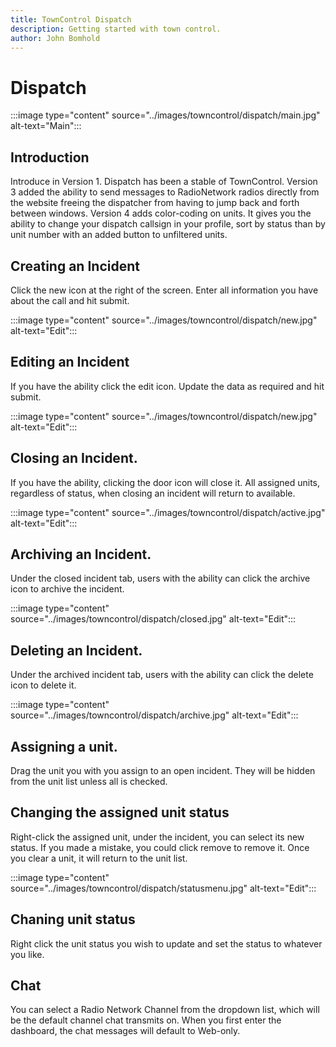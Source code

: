 ```yaml
---
title: TownControl Dispatch
description: Getting started with town control.
author: John Bomhold
---
```

# Dispatch

:::image type="content" source="../images/towncontrol/dispatch/main.jpg" alt-text="Main":::

## Introduction 
Introduce in Version 1. Dispatch has been a stable of TownControl. Version 3 added the ability to send messages to RadioNetwork radios directly from the website freeing the dispatcher from having to jump back and forth between windows. Version 4 adds color-coding on units. It gives you the ability to change your dispatch callsign in your profile, sort by status than by unit number with an added button to unfiltered units.

## Creating an Incident
Click the new icon at the right of the screen. Enter all information you have about the call and hit submit.

:::image type="content" source="../images/towncontrol/dispatch/new.jpg" alt-text="Edit":::

## Editing an Incident
If you have the ability click the edit icon. Update the data as required and hit submit.

:::image type="content" source="../images/towncontrol/dispatch/new.jpg" alt-text="Edit":::

## Closing an Incident.
If you have the ability, clicking the door icon will close it. All assigned units, regardless of status, when closing an incident will return to available. 

:::image type="content" source="../images/towncontrol/dispatch/active.jpg" alt-text="Edit":::

## Archiving an Incident.
Under the closed incident tab, users with the ability can click the archive icon to archive the incident. 

:::image type="content" source="../images/towncontrol/dispatch/closed.jpg" alt-text="Edit":::


## Deleting an Incident.
Under the archived incident tab, users with the ability can click the delete icon to delete it. 

:::image type="content" source="../images/towncontrol/dispatch/archive.jpg" alt-text="Edit":::

## Assigning a unit.
Drag the unit you with you assign to an open incident. They will be hidden from the unit list unless all is checked. 

## Changing the assigned unit status
Right-click the assigned unit, under the incident, you can select its new status. If you made a mistake, you could click remove to remove it. Once you clear a unit, it will return to the unit list.

:::image type="content" source="../images/towncontrol/dispatch/statusmenu.jpg" alt-text="Edit":::


## Chaning unit status
Right click the unit status you wish to update and set the status to whatever you like.

## Chat 
You can select a Radio Network Channel from the dropdown list, which will be the default channel chat transmits on. When you first enter the dashboard, the chat messages will default to Web-only.
